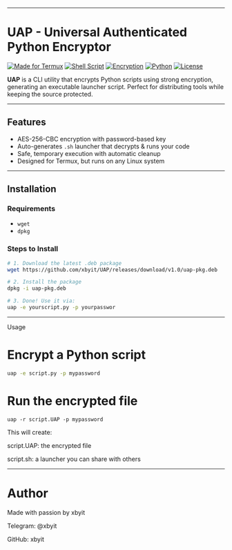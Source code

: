 
---

# UAP - Universal Authenticated Python Encryptor

[![Made for Termux](https://img.shields.io/badge/Made%20for-Termux-blue?style=flat-square&logo=termux)](https://termux.dev)
[![Shell Script](https://img.shields.io/badge/Bash-Script-green?style=flat-square&logo=gnubash)](https://www.gnu.org/software/bash/)
[![Encryption](https://img.shields.io/badge/Encryption-AES--256--CBC-critical?style=flat-square&logo=openssl)](https://www.openssl.org/)
[![Python](https://img.shields.io/badge/Runtime-Python3-yellow?style=flat-square&logo=python)](https://www.python.org)
[![License](https://img.shields.io/badge/License-MIT-lightgrey?style=flat-square)](./LICENSE)

**UAP** is a CLI utility that encrypts Python scripts using strong encryption, generating an executable launcher script. Perfect for distributing tools while keeping the source protected.

---

## Features

- AES-256-CBC encryption with password-based key
- Auto-generates `.sh` launcher that decrypts & runs your code
- Safe, temporary execution with automatic cleanup
- Designed for Termux, but runs on any Linux system

---

## Installation

### Requirements

- `wget`
- `dpkg`

### Steps to Install

```bash
# 1. Download the latest .deb package
wget https://github.com/xbyit/UAP/releases/download/v1.0/uap-pkg.deb

# 2. Install the package
dpkg -i uap-pkg.deb

# 3. Done! Use it via:
uap -e yourscript.py -p yourpasswor

```
---

Usage

# Encrypt a Python script
```bash
uap -e script.py -p mypassword
```
# Run the encrypted file
```
uap -r script.UAP -p mypassword
```
This will create:

script.UAP: the encrypted file

script.sh: a launcher you can share with others

---

# Author

Made with passion by xbyit

Telegram: @xbyit

GitHub: xbyit
